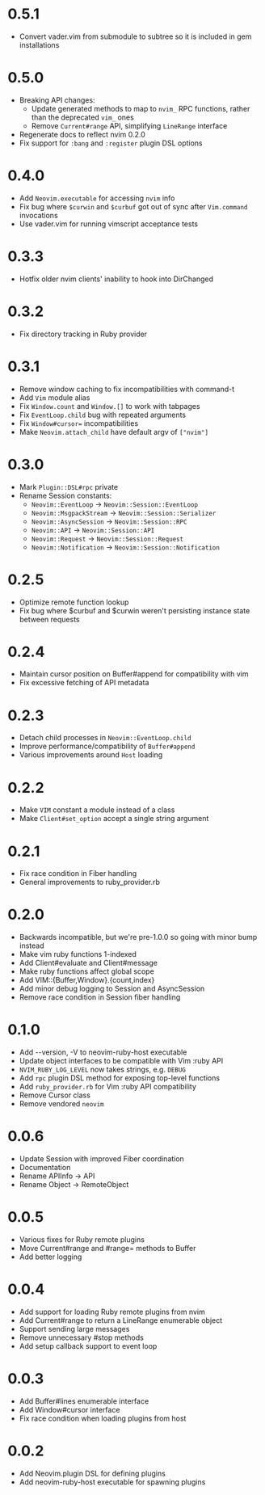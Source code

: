# 0.5.1
- Convert vader.vim from submodule to subtree so it is included in gem
  installations

# 0.5.0
- Breaking API changes:
  - Update generated methods to map to `nvim_` RPC functions, rather than the
    deprecated `vim_` ones
  - Remove `Current#range` API, simplifying `LineRange` interface
- Regenerate docs to reflect nvim 0.2.0
- Fix support for `:bang` and `:register` plugin DSL options

# 0.4.0
- Add `Neovim.executable` for accessing `nvim` info
- Fix bug where `$curwin` and `$curbuf` got out of sync after `Vim.command`
  invocations
- Use vader.vim for running vimscript acceptance tests

# 0.3.3
- Hotfix older nvim clients' inability to hook into DirChanged

# 0.3.2
- Fix directory tracking in Ruby provider

# 0.3.1
- Remove window caching to fix incompatibilities with command-t
- Add `Vim` module alias
- Fix `Window.count` and `Window.[]` to work with tabpages
- Fix `EventLoop.child` bug with repeated arguments
- Fix `Window#cursor=` incompatibilities
- Make `Neovim.attach_child` have default argv of `["nvim"]`

# 0.3.0
- Mark `Plugin::DSL#rpc` private
- Rename Session constants:
  - `Neovim::EventLoop` -> `Neovim::Session::EventLoop`
  - `Neovim::MsgpackStream` -> `Neovim::Session::Serializer`
  - `Neovim::AsyncSession` -> `Neovim::Session::RPC`
  - `Neovim::API` -> `Neovim::Session::API`
  - `Neovim::Request` -> `Neovim::Session::Request`
  - `Neovim::Notification` -> `Neovim::Session::Notification`

# 0.2.5
- Optimize remote function lookup
- Fix bug where $curbuf and $curwin weren't persisting instance state between
  requests

# 0.2.4
- Maintain cursor position on Buffer#append for compatibility with vim
- Fix excessive fetching of API metadata

# 0.2.3
- Detach child processes in `Neovim::EventLoop.child`
- Improve performance/compatibility of `Buffer#append`
- Various improvements around `Host` loading

# 0.2.2
- Make `VIM` constant a module instead of a class
- Make `Client#set_option` accept a single string argument

# 0.2.1
- Fix race condition in Fiber handling
- General improvements to ruby\_provider.rb

# 0.2.0
- Backwards incompatible, but we're pre-1.0.0 so going with minor bump instead
- Make vim ruby functions 1-indexed
- Add Client#evaluate and Client#message
- Make ruby functions affect global scope
- Add VIM::{Buffer,Window}.{count,index}
- Add minor debug logging to Session and AsyncSession
- Remove race condition in Session fiber handling

# 0.1.0
- Add --version, -V to neovim-ruby-host executable
- Update object interfaces to be compatible with Vim :ruby API
- `NVIM_RUBY_LOG_LEVEL` now takes strings, e.g. `DEBUG`
- Add `rpc` plugin DSL method for exposing top-level functions
- Add `ruby_provider.rb` for Vim :ruby API compatibility
- Remove Cursor class
- Remove vendored `neovim`

# 0.0.6
- Update Session with improved Fiber coordination
- Documentation
- Rename APIInfo -> API
- Rename Object -> RemoteObject

# 0.0.5
- Various fixes for Ruby remote plugins
- Move Current#range and #range= methods to Buffer
- Add better logging

# 0.0.4
- Add support for loading Ruby remote plugins from nvim
- Add Current#range to return a LineRange enumerable object
- Support sending large messages
- Remove unnecessary #stop methods
- Add setup callback support to event loop

# 0.0.3

- Add Buffer#lines enumerable interface
- Add Window#cursor interface
- Fix race condition when loading plugins from host

# 0.0.2

- Add Neovim.plugin DSL for defining plugins
- Add neovim-ruby-host executable for spawning plugins
